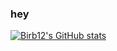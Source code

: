 ### hey

[![Birb12's GitHub stats](https://github-readme-stats.vercel.app/api?username=Birb12)](https://github.com/anuraghazra/github-readme-stats)
